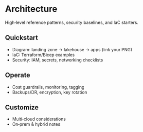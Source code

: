# Architecture


High‑level reference patterns, security baselines, and IaC starters.


## Quickstart
- Diagram: landing zone → lakehouse → apps (link your PNG)
- IaC: Terraform/Bicep examples
- Security: IAM, secrets, networking checklists


## Operate
- Cost guardrails, monitoring, tagging
- Backups/DR, encryption, key rotation


## Customize
- Multi‑cloud considerations
- On‑prem & hybrid notes